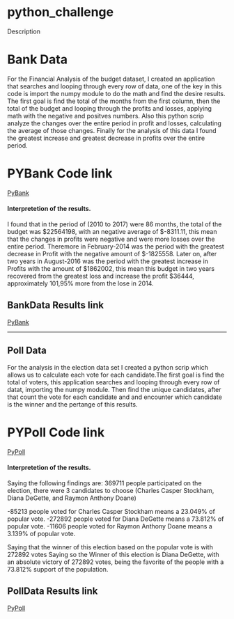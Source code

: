 # python_challenge

Description

# Bank Data

For the Financial Analysis of the budget dataset, I created an application that searches and looping through every row of data, one of the key in this code is import the numpy module to do the math and find the desire results. The first goal is find the total of the months from the first column, then the total of the budget and looping through the profits and losses, applying math with the negative and positves numbers.
Also this python scrip analyze the changes over the entire period in profit and losses, calculating the average of those changes.
Finally for the analysis of this data I found the greatest increase and greatest decrease in profits over the entire period. 
# PYBank Code link
[PyBank](PyBank\main.py)

#### Interpretetion of the results.
I found that in the period of (2010 to 2017) were 86 months, the total of the budget was $22564198, with an negative average of $-8311.11, this mean that the changes in profits were negative and were more losses over the entire period. Theremore in February-2014 was the period with the greatest decrease in Profit with the negative amount of $-1825558. Later on, after two years in August-2016 was the period with the greatest increase in Profits with the amount of $1862002, this mean this budget in two years recovered from the greatest loss and increase the profit $36444, approximately 101,95% more from the lose in 2014.
## BankData Results link
[PyBank](PyBank\analysis.txt)

-------------------------------------------------------------------------------

## Poll Data

For the analysis in the election data set I created a python scrip which allows us to calculate each vote for each candidate.The first goal is find the total of voters, this application searches and looping through every row of datat, importing the numpy module. Then find the unique candidates, after that count the vote for each candidate and and encounter which candidate is the winner and the pertange of this results.
# PYPoll Code link
[PyPoll](PyPoll\main.py)

#### Interpretetion of the results.
Saying the following findings are:  369711 people participated on the election, there were 3 candidates to choose (Charles Casper Stockham, Diana DeGette, and Raymon Anthony Doane) 

-85213 people voted for Charles Casper Stockham means a 23.049% of popular vote.
-272892 people voted for Diana DeGette means a 73.812% of popular vote.
-11606 people voted for Raymon Anthony Doane means a 3.139% of popular vote.

Saying that the winner of this election based on the popular vote is  with 272892 votes 
Saying so the Winner of this election is Diana DeGette, with an absolute victory of 272892 votes, being the favorite of the people with a 73.812% support of the population.

## PollData Results link
[PyPoll](PyPoll\analysis.txt)
